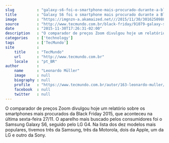 ```yaml
---
slug          : "galaxy-s6-foi-o-smartphone-mais-procurado-durante-a-black-friday-2015"
title         : "Galaxy S6 foi o smartphone mais procurado durante a Black Friday 2015"
image         : "https://imgnzn-a.akamaized.net///2015/11/30/30162509881488-t1200x480.jpg"
source        : "http://www.tecmundo.com.br/black-friday/91079-galaxy-s6-smartphone-procurado-durante-black-friday-2015.htm"
date          : "2015-11-30T17:26:31-02:00"
description   : "O comparador de preços Zoom divulgou hoje um relatório sobre os smartphones mais procurados da Black Friday 2015, que aconteceu na última sexta-feira 27/11. O aparelho mais buscado pelos consumidores foi o Samsung Galaxy S6, seguido pelo LG G4. Na lista dos dez modelos mais populares, tivemos três da Samsung, três da Motorola, dois da Apple, um da LG e outro da Sony."
categories    : ['technology']
tags          : ['TecMundo']
site          :
    title     : "TecMundo"
    url       : "http://www.tecmundo.com.br"
    locale    : "pt_BR"
author        :
    name      : "Leonardo Müller"
    image     : null
    biography : null
    profile   : "https://www.tecmundo.com.br/autor/163-leonardo-muller/"
    facebook  : null
    twitter   : null
---
```


O comparador de preços Zoom divulgou hoje um relatório sobre os smartphones mais procurados da Black Friday 2015, que aconteceu na última sexta-feira 27/11. O aparelho mais buscado pelos consumidores foi o Samsung Galaxy S6, seguido pelo LG G4. Na lista dos dez modelos mais populares, tivemos três da Samsung, três da Motorola, dois da Apple, um da LG e outro da Sony.
